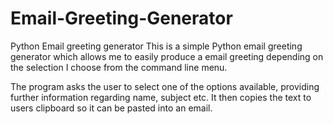 # Email-Greeting-Generator
Python Email greeting generator
This is a simple Python email greeting generator which allows me to easily produce a email greeting depending on the selection I choose from the command line menu.  

The program asks the user to select one of the options available, providing further information regarding name, subject etc.  It then copies the text to users clipboard so it can be pasted into an email.   
